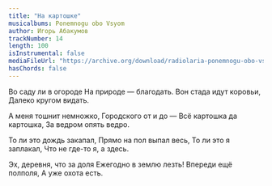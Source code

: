 ```yaml
---
title: "На картошке"
musicalbums: Ponemnogu obo Vsyom
author: Игорь Абакумов
trackNumber: 14
length: 100
isInstrumental: false
mediaFileUrl: "https://archive.org/download/radiolaria-ponemnogu-obo-vsyom/14-na_kartoshke.mp3"
hasChords: false
---
```


Во саду ли в огороде
На природе — благодать.
Вон стада идут коровьи,
Далеко кругом видать.

А меня тошнит немножко,
Городского от и до —
Всё картошка да картошка,
За ведром опять ведро.

То ли это дождь закапал,
Прямо на пол выпал весь,
То ли это я заплакал,
Что не где-то я, а здесь.

Эх, деревня, что за доля
Ежегодно в землю лезть!
Впереди ещё полполя,
А уже охота есть.
